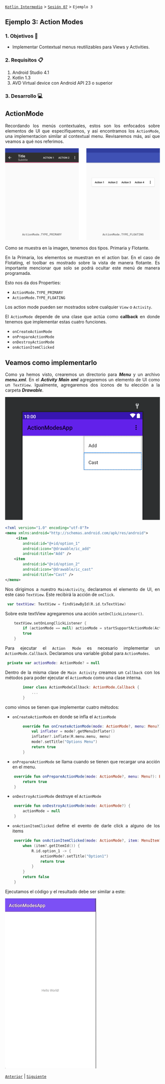 [`Kotlin Intermedio`](../../Readme.md) > [`Sesión 07`](../Readme.md) > `Ejemplo 3`


## Ejemplo 3: Action Modes

<div style="text-align: justify;">

### 1. Objetivos :dart:

- Implementar Contextual menus reutilizables para Views y Activities.

### 2. Requisitos :clipboard:

1. Android Studio 4.1
2. Kotlin 1.3
3. AVD Virtual device con Android API 23 o superior

### 3. Desarrollo :computer:

## ActionMode

Recordando los menús contextuales, estos son los enfocados sobre elementos de UI que especifiquemos, y así encontramos los `ActionMode`, una implementacion similar al contextual menu. Revisaremos más, así que veamos a qué nos referimos.

![imagen](images/1.png)

Como se muestra en la imagen, tenemos dos tipos.
Primaria y Flotante.

En la Primaria, los elementos se muestran en el action bar. En el caso de Flotating, el toolbar es mostrado sobre la vista de manera flotante. Es importante mencionar que solo se podrá ocultar este menú de manera programada.

Esto nos da dos Properties:

- `ActionMode.TYPE_PRIMARY`
- `ActionMode.TYPE_FLOATING`

Los action mode pueden ser mostrados sobre cualquier `View` o `Activity`.

<!-- En cualquier caso, hay dos funciones que debemos usar.

- `fun startActionMode(callback: ActionMode.Callback): ActionMode`
 
- `fun startActionMode(callback: ActionMode.Callback, type: Int): ActionMode`

Vemos el parámetro `ActionMode.Callback`, este hace referencia a un _lifecycle_ donde podemos hacer un _override_ de cualquiera de sus funciones en un `Activity`, ya sea:

- `onActionModeStarted`
- `onActionModeFinished`

Todo esto con el fin de manipular el ciclo de vida. -->



El `ActionMode` depende de una clase que actúa como **callback** en donde tenemos que implementar estas cuatro funciones.

- `onCreateActionMode`
- `onPrepareActionMode`
- `onDestroyActionMode`
- `onActionItemClicked`


## Veamos como implementarlo


Como ya hemos visto, crearemos un directorio para ___Menu___ y un archivo ___menu.xml___.
En el ___Activity Main xml___ agregaremos un elemento de UI como un `TextView`.
Igualmente, agregaremos dos íconos de tu elección a la carpeta ___Drawable___.

![imagen](images/2.png)


```xml
<?xml version="1.0" encoding="utf-8"?>
<menu xmlns:android="http://schemas.android.com/apk/res/android">
     <item
        android:id="@+id/option_1"
        android:icon="@drawable/ic_add"
        android:title="Add" />
    <item
        android:id="@+id/option_2"
        android:icon="@drawable/ic_cast"
        android:title="Cast" />
</menu>
```

Nos dirigimos a nuestro `MainActivity`, declaramos el elemento de UI, en este caso `TextView`. Este recibirá la acción de `onClick`.

```kotlin
 var textView: TextView = findViewById(R.id.txTextView)
```

Sobre este textView agregaremos una acción `setOnClickListener()`.

```kotlin
    textView.setOnLongClickListener {
        if (actionMode == null) actionMode = startSupportActionMode(ActionModeCallback())
        true
    }
```

Para ejecutar el `Action Mode` es necesario implementar un `ActionMode.Callback`.
Declaramos una variable global para `ActionModes`.

```kotlin
 private var actionMode: ActionMode? = null
```

Dentro de la misma clase de `Main Activity` creamos un `Callback` con los métodos para poder ejecutar el `ActionMode` como una clase interna.

```kotlin
        inner class ActionModeCallback: ActionMode.Callback {
            ...
        }
```

como vimos se tienen que implementar cuatro métodos:

- `onCreateActionMode` en donde se infla el `ActionMode`

```kotlin
        override fun onCreateActionMode(mode: ActionMode?, menu: Menu?): Boolean {
            val inflater = mode?.getMenuInflater()
            inflater?.inflate(R.menu.menu, menu)
            mode?.setTitle("Options Menu")
            return true
        }
```

- `onPrepareActionMode` se llama cuando se tienen que recargar una acción en el menu.

```kotlin
    override fun onPrepareActionMode(mode: ActionMode?, menu: Menu?): Boolean {
        return true
    }
```

- `onDestroyActionMode` destruye el `ActionMode`

```kotlin
    override fun onDestroyActionMode(mode: ActionMode?) {
        actionMode = null
    }
```

- `onActionItemClicked` define el evento de darle click a alguno de los items

```kotlin
    override fun onActionItemClicked(mode: ActionMode?, item: MenuItem?): Boolean {
        when (item?.getItemId()) {
            R.id.option_1 -> {
                actionMode?.setTitle("Option1")
                return true
            }
        }
        return false
    }
```

Ejecutamos el código y el resultado debe ser similar a este:

![imagen](images/4.gif)


[`Anterior`](../Reto-02/Readme.md) | [`Siguiente`](../Readme.md)




</div>
